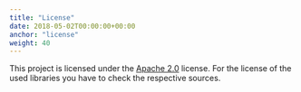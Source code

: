```yaml
---
title: "License"
date: 2018-05-02T00:00:00+00:00
anchor: "license"
weight: 40
---
```


This project is licensed under the [Apache 2.0](https://github.com/promhippie/prometheus-scw-sd/blob/master/LICENSE) license. For the license of the used libraries you have to check the respective sources.
